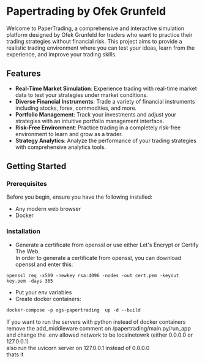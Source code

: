 # Papertrading by Ofek Grunfeld

Welcome to PaperTrading, a comprehensive and interactive simulation platform designed by Ofek Grunfeld for traders who want to practice their trading strategies without financial risk. This project aims to provide a realistic trading environment where you can test your ideas, learn from the experience, and improve your trading skills.

## Features

- **Real-Time Market Simulation**: Experience trading with real-time market data to test your strategies under market conditions.
- **Diverse Financial Instruments**: Trade a variety of financial instruments including stocks, forex, commodities, and more.
- **Portfolio Management**: Track your investments and adjust your strategies with an intuitive portfolio management interface.
- **Risk-Free Environment**: Practice trading in a completely risk-free environment to learn and grow as a trader.
- **Strategy Analytics**: Analyze the performance of your trading strategies with comprehensive analytics tools.

## Getting Started

### Prerequisites

Before you begin, ensure you have the following installed:
- Any modern web browser
- Docker

### Installation
- Generate a certificate from openssl or use either Let's Encrypt or Certify The Web. <br>
In order to generate a certificate from openssl, you can download openssl and enter this:
```shell
openssl req -x509 -newkey rsa:4096 -nodes -out cert.pem -keyout key.pem -days 365
````
- Put your env variables
- Create docker containers: 
```dockerfile
docker-compose -p ogs-papertrading  up -d --build 
```


If you want to run the servers with python instead of docker containers remove the add_middleware comment on /papertrading/main.py/run_app
<br>
and change the .env allowed network to be localnetowrk (either 0.0.0.0 or 127.0.0.1)
<br>
also run the uvicorn server on 127.0.0.1 instead of 0.0.0.0
<br>
thats it
